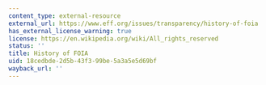 ```yaml
---
content_type: external-resource
external_url: https://www.eff.org/issues/transparency/history-of-foia
has_external_license_warning: true
license: https://en.wikipedia.org/wiki/All_rights_reserved
status: ''
title: History of FOIA
uid: 18cedbde-2d5b-43f3-99be-5a3a5e5d69bf
wayback_url: ''
---
```

